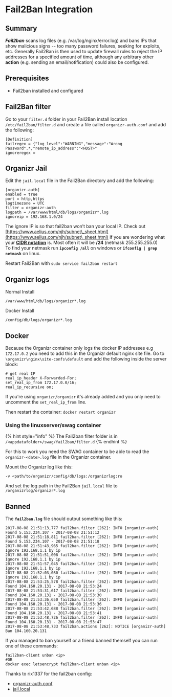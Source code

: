 # Fail2Ban Integration

## Summary

_**Fail2ban**_ scans log files (e.g. /var/log/nginx/error.log) and bans IPs that show malicious signs -- too many password failures, seeking for exploits, etc. Generally Fail2Ban is then used to update firewall rules to reject the IP addresses for a specified amount of time, although any arbitrary other **action** (e.g. sending an email/notification) could also be configured.

## Prerequisites

* Fail2ban installed and configured

## **Fail2Ban filter**

Go to your `filter.d` folder in your Fail2Ban install location `/etc/fail2ban/filter.d` and create a file called `organizr-auth.conf` and add the following:

```
[Definition]
failregex = {"log_level":"WARNING","message":"Wrong Password".*,"remote_ip_address":"<HOST>"
ignoreregex =
```

## **Organizr Jail**

Edit the `jail.local` file in the Fail2Ban directory and add the following:&#x20;

```
[organizr-auth]
enabled = true
port = http,https
logtimezone = UTC
filter = organizr-auth
logpath = /var/www/html/db/logs/organizr*.log
ignoreip = 192.168.1.0/24
```

The ignore IP is so that fail2ban won’t ban your local IP. Check out [https://www.aelius.com/njh/subnet\_sheet.html](https://www.aelius.com/njh/subnet\_sheet.html) if you are wondering what your [**CIDR notation**](https://www.digitalocean.com/community/tutorials/understanding-ip-addresses-subnets-and-cidr-notation-for-networking) is. Most often it will be **/24** (netmask 255.255.255.0)\
To find your netmask run **`ipconfig /all`** on windows or **`ifconfig | grep netmask`** on linux.

Restart Fail2Ban with `sudo service fail2ban restart`

## Organizr logs

Normal Install

```
/var/www/html/db/logs/organizr*.log
```

Docker Install

```
/config/db/logs/organizr*.log
```

## Docker

Because the Organizr container only logs the docker IP addresses e.g `172.17.0.2` you need to add this in the Organizr default nginx site file. Go to `\organizr\nginx\site-confs\default` and add the following inside the server block:

```
# get real IP
real_ip_header X-Forwarded-For;
set_real_ip_from 172.17.0.0/16;
real_ip_recursive on;
```

If you're using `organizr/organizr` it's already added and you only need to uncomment the `set_real_ip_from` line.&#x20;

Then restart the container: `docker restart organizr`

### **Using the linuxserver/swag container**

{% hint style="info" %}
&#x20;The Fail2ban filter folder is in `/<appdatafolder>/swag/fail2ban/filter.d`
{% endhint %}

For this to work you need the SWAG container to be able to read the `organizr-<date>.log` file in the Organizr container.&#x20;

Mount the Organizr log like this:

```
-v <path/to/organizr/config/db/logs:/organizrlog:ro
```

&#x20;And set the log path in the Fail2Ban `jail.local` file to `/organizrlog/organizr*.log`

## **Banned**

&#x20;The **`fail2ban.log`** file should output something like this:

```
2017-08-08 21:51:13,777 fail2ban.filter [262]: INFO [organizr-auth] Found 5.153.234.107 - 2017-08-08 21:51:12
2017-08-08 21:51:18,811 fail2ban.filter [262]: INFO [organizr-auth] Found 5.153.234.107 - 2017-08-08 21:51:18
2017-08-08 21:51:43,965 fail2ban.filter [262]: INFO [organizr-auth] Ignore 192.168.1.1 by ip
2017-08-08 21:51:51,008 fail2ban.filter [262]: INFO [organizr-auth] Ignore 192.168.1.1 by ip
2017-08-08 21:51:57,045 fail2ban.filter [262]: INFO [organizr-auth] Ignore 192.168.1.1 by ip
2017-08-08 21:52:03,080 fail2ban.filter [262]: INFO [organizr-auth] Ignore 192.168.1.1 by ip
2017-08-08 21:53:25,578 fail2ban.filter [262]: INFO [organizr-auth] Found 104.160.20.131 - 2017-08-08 21:53:24
2017-08-08 21:53:31,617 fail2ban.filter [262]: INFO [organizr-auth] Found 104.160.20.131 - 2017-08-08 21:53:30
2017-08-08 21:53:36,650 fail2ban.filter [262]: INFO [organizr-auth] Found 104.160.20.131 - 2017-08-08 21:53:36
2017-08-08 21:53:42,688 fail2ban.filter [262]: INFO [organizr-auth] Found 104.160.20.131 - 2017-08-08 21:53:41
2017-08-08 21:53:48,726 fail2ban.filter [262]: INFO [organizr-auth] Found 104.160.20.131 - 2017-08-08 21:53:47
2017-08-08 21:53:48,733 fail2ban.actions [262]: NOTICE [organizr-auth] Ban 104.160.20.131
```

If you managed to ban yourself or a friend banned themself you can run one of these commands:

```
fail2ban-client unban <ip>
#OR
docker exec letsencrypt fail2ban-client unban <ip>
```

Thanks to rix1337 for the fail2ban config:

* [organizr-auth.conf](https://github.com/rix1337/docker-organizr/blob/master/root/etc/fail2ban/filter.d/organizr-auth.conf)
* [jail.local](https://github.com/rix1337/docker-organizr/blob/master/root/defaults/jail.local)
